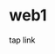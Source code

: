 <h1>web1</h1>
<a href="https://raffneptune.github.io" style="color: black; text-decoration: none;">tap link</a>
